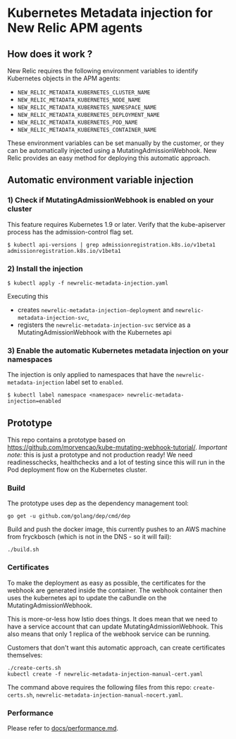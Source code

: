 # Kubernetes Metadata injection for New Relic APM agents

## How does it work ?

New Relic requires the following environment variables to identify Kubernetes objects in the APM agents:
- `NEW_RELIC_METADATA_KUBERNETES_CLUSTER_NAME`
- `NEW_RELIC_METADATA_KUBERNETES_NODE_NAME`
- `NEW_RELIC_METADATA_KUBERNETES_NAMESPACE_NAME`
- `NEW_RELIC_METADATA_KUBERNETES_DEPLOYMENT_NAME`
- `NEW_RELIC_METADATA_KUBERNETES_POD_NAME`
- `NEW_RELIC_METADATA_KUBERNETES_CONTAINER_NAME`

These environment variables can be set manually by the customer, or they can be automatically injected using a MutatingAdmissionWebhook.
New Relic provides an easy method for deploying this automatic approach.

## Automatic environment variable injection

### 1) Check if MutatingAdmissionWebhook is enabled on your cluster

This feature requires Kubernetes 1.9 or later. Verify that the kube-apiserver process has the admission-control flag set.

```
$ kubectl api-versions | grep admissionregistration.k8s.io/v1beta1
admissionregistration.k8s.io/v1beta1
```

### 2) Install the injection

```
$ kubectl apply -f newrelic-metadata-injection.yaml
```

Executing this
- creates `newrelic-metadata-injection-deployment` and `newrelic-metadata-injection-svc`,
- registers the `newrelic-metadata-injection-svc` service as a MutatingAdmissionWebhook with the Kubernetes api

### 3) Enable the automatic Kubernetes metadata injection on your namespaces

The injection is only applied to namespaces that have the `newrelic-metadata-injection` label set to `enabled`.

```
$ kubectl label namespace <namespace> newrelic-metadata-injection=enabled
```

## Prototype

This repo contains a prototype based on https://github.com/morvencao/kube-mutating-webhook-tutorial/.
*Important note:* this is just a prototype and not production ready!
We need readinesschecks, healthchecks and a lot of testing since this will run in the Pod deployment flow on the Kubernetes cluster.

### Build

The prototype uses dep as the dependency management tool:

```
go get -u github.com/golang/dep/cmd/dep
```

Build and push the docker image, this currently pushes to an AWS machine from fryckbosch (which is not in the DNS - so it will fail):

```
./build.sh
```

### Certificates

To make the deployment as easy as possible, the certificates for the webhook are generated inside the container.
The webhook container then uses the kubernetes api to update the caBundle on the MutatingAdmissionWebhook.

This is more-or-less how Istio does things. It does mean that we need to have a service account that can update MutatingAdmissionWebhook.
This also means that only 1 replica of the webhook service can be running.

Customers that don't want this automatic approach, can create certificates themselves:

```
./create-certs.sh
kubectl create -f newrelic-metadata-injection-manual-cert.yaml
```

The command above requires the following files from this repo: `create-certs.sh`, `newrelic-metadata-injection-manual-nocert.yaml`.

### Performance

Please refer to [docs/performance.md](docs/performance.md).